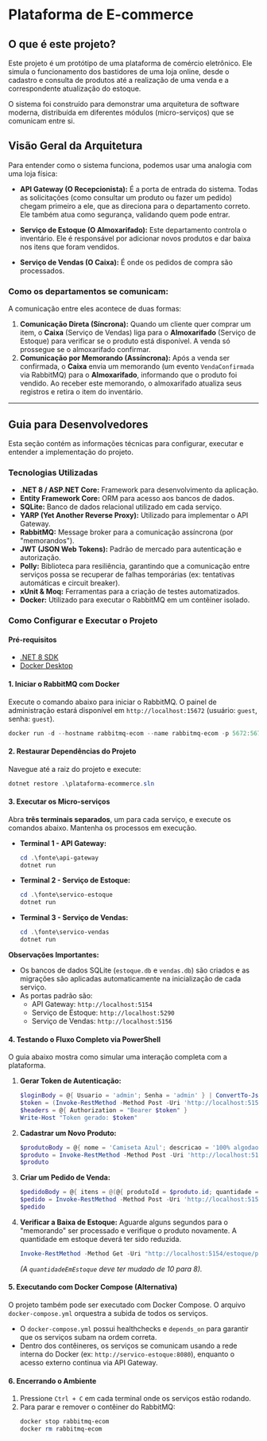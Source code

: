 # Plataforma de E-commerce

## O que é este projeto?

Este projeto é um protótipo de uma plataforma de comércio eletrônico. Ele simula o funcionamento dos bastidores de uma loja online, desde o cadastro e consulta de produtos até a realização de uma venda e a correspondente atualização do estoque.

O sistema foi construído para demonstrar uma arquitetura de software moderna, distribuída em diferentes módulos (micro-serviços) que se comunicam entre si.

## Visão Geral da Arquitetura

Para entender como o sistema funciona, podemos usar uma analogia com uma loja física:

*   **API Gateway (O Recepcionista):** É a porta de entrada do sistema. Todas as solicitações (como consultar um produto ou fazer um pedido) chegam primeiro a ele, que as direciona para o departamento correto. Ele também atua como segurança, validando quem pode entrar.

*   **Serviço de Estoque (O Almoxarifado):** Este departamento controla o inventário. Ele é responsável por adicionar novos produtos e dar baixa nos itens que foram vendidos.

*   **Serviço de Vendas (O Caixa):** É onde os pedidos de compra são processados.

### Como os departamentos se comunicam:

A comunicação entre eles acontece de duas formas:

1.  **Comunicação Direta (Síncrona):** Quando um cliente quer comprar um item, o **Caixa** (Serviço de Vendas) liga para o **Almoxarifado** (Serviço de Estoque) para verificar se o produto está disponível. A venda só prossegue se o almoxarifado confirmar.
2.  **Comunicação por Memorando (Assíncrona):** Após a venda ser confirmada, o **Caixa** envia um memorando (um evento `VendaConfirmada` via RabbitMQ) para o **Almoxarifado**, informando que o produto foi vendido. Ao receber este memorando, o almoxarifado atualiza seus registros e retira o item do inventário.

---

## Guia para Desenvolvedores

Esta seção contém as informações técnicas para configurar, executar e entender a implementação do projeto.

### Tecnologias Utilizadas

*   **.NET 8 / ASP.NET Core:** Framework para desenvolvimento da aplicação.
*   **Entity Framework Core:** ORM para acesso aos bancos de dados.
*   **SQLite:** Banco de dados relacional utilizado em cada serviço.
*   **YARP (Yet Another Reverse Proxy):** Utilizado para implementar o API Gateway.
*   **RabbitMQ:** Message broker para a comunicação assíncrona (por "memorandos").
*   **JWT (JSON Web Tokens):** Padrão de mercado para autenticação e autorização.
*   **Polly:** Biblioteca para resiliência, garantindo que a comunicação entre serviços possa se recuperar de falhas temporárias (ex: tentativas automáticas e circuit breaker).
*   **xUnit & Moq:** Ferramentas para a criação de testes automatizados.
*   **Docker:** Utilizado para executar o RabbitMQ em um contêiner isolado.

### Como Configurar e Executar o Projeto

#### Pré-requisitos

*   [.NET 8 SDK](https://dotnet.microsoft.com/download/dotnet/8.0)
*   [Docker Desktop](https://www.docker.com/products/docker-desktop)

#### 1. Iniciar o RabbitMQ com Docker

Execute o comando abaixo para iniciar o RabbitMQ. O painel de administração estará disponível em `http://localhost:15672` (usuário: `guest`, senha: `guest`).

```powershell
docker run -d --hostname rabbitmq-ecom --name rabbitmq-ecom -p 5672:5672 -p 15672:15672 rabbitmq:3-management
```

#### 2. Restaurar Dependências do Projeto

Navegue até a raiz do projeto e execute:

```powershell
dotnet restore .\plataforma-ecommerce.sln
```

#### 3. Executar os Micro-serviços

Abra **três terminais separados**, um para cada serviço, e execute os comandos abaixo. Mantenha os processos em execução.

*   **Terminal 1 - API Gateway:**
    ```powershell
    cd .\fonte\api-gateway
    dotnet run
    ```
*   **Terminal 2 - Serviço de Estoque:**
    ```powershell
    cd .\fonte\servico-estoque
    dotnet run
    ```
*   **Terminal 3 - Serviço de Vendas:**
    ```powershell
    cd .\fonte\servico-vendas
    dotnet run
    ```

**Observações Importantes:**
*   Os bancos de dados SQLite (`estoque.db` e `vendas.db`) são criados e as migrações são aplicadas automaticamente na inicialização de cada serviço.
*   As portas padrão são:
    *   API Gateway: `http://localhost:5154`
    *   Serviço de Estoque: `http://localhost:5290`
    *   Serviço de Vendas: `http://localhost:5156`

#### 4. Testando o Fluxo Completo via PowerShell

O guia abaixo mostra como simular uma interação completa com a plataforma.

1.  **Gerar Token de Autenticação:**
    ```powershell
    $loginBody = @{ Usuario = 'admin'; Senha = 'admin' } | ConvertTo-Json -Compress
    $token = (Invoke-RestMethod -Method Post -Uri 'http://localhost:5154/autenticacao/token' -ContentType 'application/json' -Body $loginBody).token
    $headers = @{ Authorization = "Bearer $token" }
    Write-Host "Token gerado: $token"
    ```

2.  **Cadastrar um Novo Produto:**
    ```powershell
    $produtoBody = @{ nome = 'Camiseta Azul'; descricao = '100% algodao'; preco = 59.9; quantidadeEmEstoque = 10 } | ConvertTo-Json -Compress
    $produto = Invoke-RestMethod -Method Post -Uri 'http://localhost:5154/estoque/produtos' -Headers $headers -ContentType 'application/json' -Body $produtoBody
    $produto
    ```

3.  **Criar um Pedido de Venda:**
    ```powershell
    $pedidoBody = @{ itens = @(@{ produtoId = $produto.id; quantidade = 2 }) } | ConvertTo-Json -Compress
    $pedido = Invoke-RestMethod -Method Post -Uri 'http://localhost:5154/vendas/pedidos' -Headers $headers -ContentType 'application/json' -Body $pedidoBody
    $pedido
    ```

4.  **Verificar a Baixa de Estoque:**
    Aguarde alguns segundos para o "memorando" ser processado e verifique o produto novamente. A quantidade em estoque deverá ter sido reduzida.
    ```powershell
    Invoke-RestMethod -Method Get -Uri "http://localhost:5154/estoque/produtos/$($produto.id)" -Headers $headers
    ```
    *(A `quantidadeEmEstoque` deve ter mudado de 10 para 8).*

#### 5. Executando com Docker Compose (Alternativa)

O projeto também pode ser executado com Docker Compose. O arquivo `docker-compose.yml` orquestra a subida de todos os serviços.

*   O `docker-compose.yml` possui healthchecks e `depends_on` para garantir que os serviços subam na ordem correta.
*   Dentro dos contêineres, os serviços se comunicam usando a rede interna do Docker (ex: `http://servico-estoque:8080`), enquanto o acesso externo continua via API Gateway.

#### 6. Encerrando o Ambiente

1.  Pressione `Ctrl + C` em cada terminal onde os serviços estão rodando.
2.  Para parar e remover o contêiner do RabbitMQ:
    ```powershell
    docker stop rabbitmq-ecom
    docker rm rabbitmq-ecom
    ```
